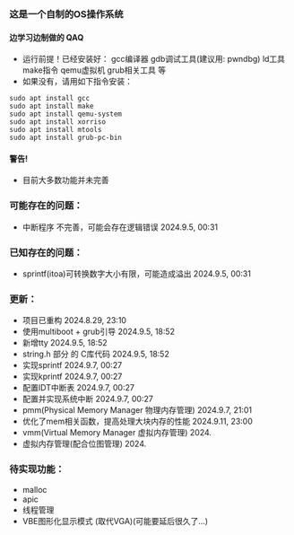 ### 这是一个自制的OS操作系统
#### 边学习边制做的 QAQ
  * 运行前提！已经安装好： gcc编译器 gdb调试工具(建议用: pwndbg) ld工具 make指令 qemu虚拟机 grub相关工具 等
  * 如果没有，请用如下指令安装：
  ```shell
  sudo apt install gcc
  sudo apt install make
  sudo apt install qemu-system
  sudo apt install xorriso
  sudo apt install mtools
  sudo apt install grub-pc-bin
  ```
#### 警告!
  * 目前大多数功能并未完善

### 可能存在的问题：
  * 中断程序 不完善，可能会存在逻辑错误 2024.9.5, 00:31

### 已知存在的问题：
  * sprintf(itoa)可转换数字大小有限，可能造成溢出 2024.9.5, 00:31

### 更新：
  * 项目已重构 2024.8.29, 23:10
  * 使用multiboot + grub引导 2024.9.5, 18:52
  * 新增tty 2024.9.5, 18:52
  * string.h 部分 的 C库代码 2024.9.5, 18:52
  * 实现sprintf 2024.9.7, 00:27
  * 实现kprintf 2024.9.7, 00:27
  * 配置IDT中断表 2024.9.7, 00:27
  * 配置并实现系统中断 2024.9.7, 00:27
  * pmm(Physical Memory Manager 物理内存管理) 2024.9.7, 21:01
  * 优化了mem相关函数，提高处理大块内存的性能 2024.9.11, 23:00
  * vmm(Virtual Memory Manager 虚拟内存管理) 2024.
  * 虚拟内存管理(配合位图管理) 2024.

### 待实现功能：
  * malloc
  * apic
  * 线程管理
  * VBE图形化显示模式 (取代VGA)(可能要延后很久了...)


